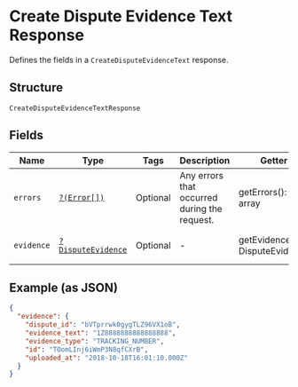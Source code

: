 
# Create Dispute Evidence Text Response

Defines the fields in a `CreateDisputeEvidenceText` response.

## Structure

`CreateDisputeEvidenceTextResponse`

## Fields

| Name | Type | Tags | Description | Getter | Setter |
|  --- | --- | --- | --- | --- | --- |
| `errors` | [`?(Error[])`](/doc/models/error.md) | Optional | Any errors that occurred during the request. | getErrors(): ?array | setErrors(?array errors): void |
| `evidence` | [`?DisputeEvidence`](/doc/models/dispute-evidence.md) | Optional | - | getEvidence(): ?DisputeEvidence | setEvidence(?DisputeEvidence evidence): void |

## Example (as JSON)

```json
{
  "evidence": {
    "dispute_id": "bVTprrwk0gygTLZ96VX1oB",
    "evidence_text": "1Z8888888888888888",
    "evidence_type": "TRACKING_NUMBER",
    "id": "TOomLInj6iWmP3N8qfCXrB",
    "uploaded_at": "2018-10-18T16:01:10.000Z"
  }
}
```

